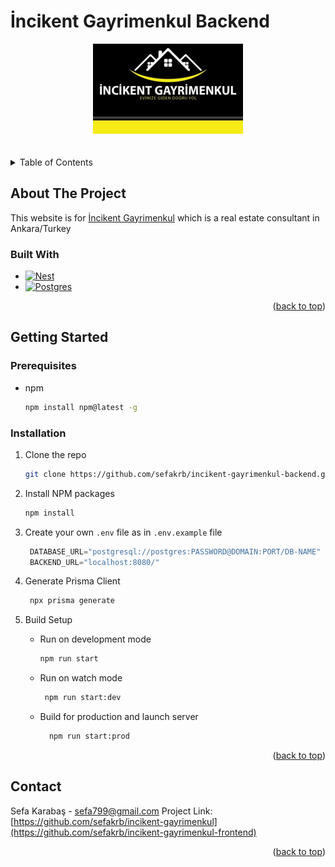 # İncikent Gayrimenkul Backend

<!-- PROJECT LOGO -->
<div name="readme-top"  align="center">
  <a href="https://github.com/sefakrb/incikent-gayrimenkul-backend">
    <img src="uploads/incikent-gayrimenkul-logo.png" alt="Logo">
  </a>
</div>

<br />
<br />


<!-- TABLE OF CONTENTS -->
<details>
  <summary>Table of Contents</summary>
  <ol>
    <li>
        <a href="#built-with">Built With</a>
    </li>
    <li>
      <a href="#getting-started">Getting Started</a>
      <ul>
        <li><a href="#prerequisites">Prerequisites</a></li>
        <li><a href="#installation">Installation</a></li>
      </ul>
    </li>
    <li><a href="#contact">Contact</a></li>
  </ol>
</details>


## About The Project

  This website is for [İncikent Gayrimenkul](https://incikentgayrimenkul.sahibinden.com/) which is a real estate consultant in Ankara/Turkey


### Built With

* [![Nest][Nest.js]][Nest-url]
* [![Postgres][Postgres]][Postgres-url]


<p align="right">(<a href="#readme-top">back to top</a>)</p>

## Getting Started

### Prerequisites

* npm
  ```sh
  npm install npm@latest -g
  ```

### Installation

1. Clone the repo
   ```sh
   git clone https://github.com/sefakrb/incikent-gayrimenkul-backend.git
   ```
2. Install NPM packages
   ```sh
   npm install
   ```
3. Create your own `.env` file as in `.env.example` file
   ```js
    DATABASE_URL="postgresql://postgres:PASSWORD@DOMAIN:PORT/DB-NAME"
    BACKEND_URL="localhost:8080/"
   ```
4. Generate Prisma Client
   ```js
    npx prisma generate
   ```
5. Build Setup 
   * Run on development mode
     ```sh
     npm run start
     ```
   
   * Run on watch mode
     ```sh
      npm run start:dev
     ```
     
   * Build for production and launch server
      ```sh
        npm run start:prod
      ```

<p align="right">(<a href="#readme-top">back to top</a>)</p>

## Contact
Sefa Karabaş - sefa799@gmail.com
Project Link: [https://github.com/sefakrb/incikent-gayrimenkul](https://github.com/sefakrb/incikent-gayrimenkul-frontend)

<p align="right">(<a href="#readme-top">back to top</a>)</p>


<!-- MARKDOWN LINKS & IMAGES -->
<!-- https://www.markdownguide.org/basic-syntax/#reference-style-links -->
[Nest.js]: https://img.shields.io/badge/nestjs-%23E0234E.svg?style=for-the-badge&logo=nestjs&logoColor=white
[Nest-url]: https://nestjs.com/
[Postgres]: https://img.shields.io/badge/postgres-%23316192.svg?style=for-the-badge&logo=postgresql&logoColor=white
[Postgres-url]: https://www.postgresql.org/
